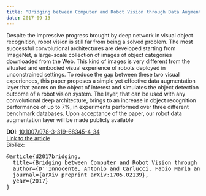 ```yaml
---
title: "Bridging between Computer and Robot Vision through Data Augmentation: a Case Study on Object Recognition"
date: 2017-09-13
---
```


Despite the impressive progress brought by deep network in visual object recognition, robot vision is still far from being a solved problem. The most successful convolutional architectures are developed starting from ImageNet, a large-scale collection of images of object categories downloaded from the Web. This kind of images is very different from the situated and embodied visual experience of robots deployed in unconstrained settings. To reduce the gap between these two visual experiences, this paper proposes a simple yet effective data augmentation layer that zooms on the object of interest and simulates the object detection outcome of a robot vision system. The layer, that can be used with any convolutional deep architecture, brings to an increase in object recognition performance of up to 7%, in experiments performed over three different benchmark databases. Upon acceptance of the paper, our robot data augmentation layer will be made publicly available

__DOI__: [10.1007/978-3-319-68345-4_34](https://doi.org/10.1007/978-3-319-68345-4_34)  
[Link to the article](https://arxiv.org/abs/1705.02139)   
BibTex:  
<pre>
@article{d2017bridging,
  title={Bridging between Computer and Robot Vision through Data Augmentation: a Case Study on Object Recognition},
  author={D''Innocente, Antonio and Carlucci, Fabio Maria and Colosi, Mirco and Caputo, Barbara},
  journal={arXiv preprint arXiv:1705.02139},
  year={2017}
}
</pre>
